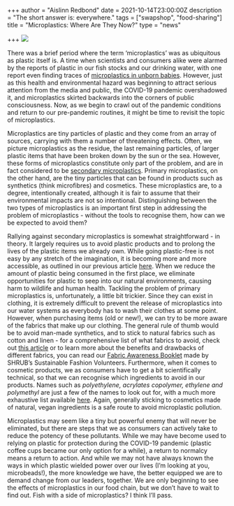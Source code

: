 +++
author = "Aislinn Redbond"
date = 2021-10-14T23:00:00Z
description = "The short answer is: everywhere."
tags = ["swapshop", "food-sharing"]
title = "Microplastics: Where Are They Now?"
type = "news"

+++
![](https://res.cloudinary.com/shrub-co-op/image/upload/v1634285947/shrubcoop.org/media/funny-pictures-meme-fish-plastic-bag-5267399_kzxecz.jpg)

There was a brief period where the term ‘microplastics’ was as ubiquitous as plastic itself is. A time when scientists and consumers alike were alarmed by the reports of plastic in our fish stocks and our drinking water, with one report even finding traces of [microplastics in unborn babies](https://www.theguardian.com/environment/2020/dec/22/microplastics-revealed-in-placentas-unborn-babies). However, just as this health and environmental hazard was beginning to attract serious attention from the media and public, the COVID-19 pandemic overshadowed it, and microplastics skirted backwards into the corners of public consciousness. Now, as we begin to crawl out of the pandemic conditions and return to our pre-pandemic routines, it might be time to revisit the topic of microplastics.

Microplastics are tiny particles of plastic and they come from an array of sources, carrying with them a number of threatening effects. Often, we picture microplastics as the residue, the last remaining particles, of larger plastic items that have been broken down by the sun or the sea. However, these forms of microplastics constitute only part of the problem, and are in fact considered to be [secondary microplastics](https://www.europarl.europa.eu/news/en/headlines/society/20181116STO19217/microplastics-sources-effects-and-solutions). Primary microplastics, on the other hand, are the tiny particles that can be found in products such as synthetics (think microfibres) and cosmetics. These microplastics are, to a degree, intentionally created, although it is fair to assume that their environmental impacts are not so intentional. Distinguishing between the two types of microplastics is an important first step in addressing the problem of microplastics - without the tools to recognise them, how can we be expected to avoid them?

Rallying against secondary microplastics is somewhat straightforward - in theory. It largely requires us to avoid plastic products and to prolong the lives of the plastic items we already own. While going plastic-free is not easy by any stretch of the imagination, it is becoming more and more accessible, as outlined in our previous article [here](https://www.shrubcoop.org/making-plastic-free-july-last-all-year/). When we reduce the amount of plastic being consumed in the first place, we eliminate opportunities for plastic to seep into our natural environments, causing harm to wildlife and human health. Tackling the problem of primary microplastics is, unfortunately, a little bit trickier. Since they can exist in clothing, it is extremely difficult to prevent the release of microplastics into our water systems as everybody has to wash their clothes at some point. However, when purchasing items (old or new!), we can try to be more aware of the fabrics that make up our clothing. The general rule of thumb would be to avoid man-made synthetics, and to stick to natural fabrics such as cotton and linen - for a comprehensive list of what fabrics to avoid, check out [this article](https://reucse.com/blogs/news/fabrics-microplastics-pollution) or to learn more about the benefits and drawbacks of different fabrics, you can read our [Fabric Awareness Booklet](https://www.shrubcoop.org/resource-packs/fabric-awareness-information-booklet/) made by SHRUB’s Sustainable Fashion Volunteers. Furthermore, when it comes to cosmetic products, we as consumers have to get a bit scientifically technical, so that we can recognise which ingredients to avoid in our products. Names such as _polyethylene, acrylates copolymer, ethylene and polymethyl_ are just a few of the names to look out for, with a much more exhaustive list available [here](https://www.beatthemicrobead.org/guide-to-microplastics/). Again, generally sticking to cosmetics made of natural, vegan ingredients is a safe route to avoid microplastic pollution.

Microplastics may seem like a tiny but powerful enemy that will never be eliminated, but there are steps that we as consumers can actively take to reduce the potency of these pollutants. While we may have become used to relying on plastic for protection during the COVID-19 pandemic (plastic coffee cups became our only option for a while), a return to normalcy means a return to action. And while we may not have always known the ways in which plastic wielded power over our lives (I’m looking at you, microbeads!), the more knowledge we have, the better equipped we are to demand change from our leaders, together. We are only beginning to see the effects of microplastics in our food chain, but we don’t have to wait to find out. Fish with a side of microplastics? I think I’ll pass.